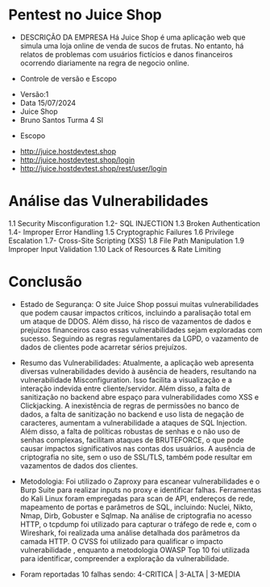 # Pentest no Juice Shop

* DESCRIÇÃO DA EMPRESA
Há Juice Shop é uma aplicação web que simula uma
loja online de venda de sucos de frutas. No entanto,
há relatos de problemas com usuários fictícios e
danos financeiros ocorrendo diariamente na regra
de negocio online.


* Controle de versão e Escopo
- Versão:1
- Data 15/07/2024
- Juice Shop
- Bruno Santos Turma 4 SI
* Escopo
- http://juice.hostdevtest.shop
- http://juice.hostdevtest.shop/login
- http://juice.hostdevtest.shop/rest/user/login

# Análise das Vulnerabilidades
1.1 Security Misconfiguration
1.2- SQL INJECTION
1.3 Broken Authentication
1.4- Improper Error Handling
1.5 Cryptographic Failures
1.6 Privilege Escalation
1.7- Cross-Site Scripting (XSS)
1.8 File Path Manipulation
1.9 Improper Input Validation
1.10 Lack of Resources & Rate Limiting

# Conclusão
* Estado de Segurança:
O site Juice Shop possui muitas vulnerabilidades que podem causar impactos
críticos, incluindo a paralisação total em um ataque de DDOS. Além disso, há
risco de vazamentos de dados e prejuízos financeiros caso essas
vulnerabilidades sejam exploradas com sucesso. Seguindo as regras
regulamentares da LGPD, o vazamento de dados de clientes pode acarretar
sérios prejuízos. </p>

* Resumo das Vulnerabilidades:
Atualmente, a aplicação web apresenta diversas vulnerabilidades devido à
ausência de headers, resultando na vulnerabilidade Misconfiguration. Isso
facilita a visualização e a interação indevida entre cliente/servidor. Além disso,
a falta de sanitização no backend abre espaço para vulnerabilidades como XSS
e Clickjacking.
A inexistência de regras de permissões no banco de dados, a falta de
sanitização no backend e uso lista de negação de caracteres, aumentam a
vulnerabilidade a ataques de SQL Injection.
Além disso, a falta de políticas robustas de senhas e o não uso de senhas
complexas, facilitam ataques de BRUTEFORCE, o que pode causar impactos
significativos nas contas dos usuários. A ausência de criptografia no site, sem
o uso de SSL/TLS, também pode resultar em vazamentos de dados dos
clientes. </p>

* Metodologia:
Foi utilizado o Zaproxy para escanear vulnerabilidades e o Burp Suite para
realizar inputs no proxy e identificar falhas. Ferramentas do Kali Linux foram
empregadas para scan de API, endereços de rede, mapeamento de portas e
parâmetros de SQL, incluindo: Nuclei, Nikto, Nmap, Dirb, Gobuster e Sqlmap.
Na análise de criptografia no acesso HTTP, o tcpdump foi utilizado para
capturar o tráfego de rede e, com o Wireshark, foi realizada uma análise
detalhada dos parâmetros da camada HTTP.
O CVSS foi utilizado para qualificar o impacto vulnerabilidade , enquanto a
metodologia OWASP Top 10 foi utilizada para identificar, compreender a
exploração da vulnerabilidade. </p>

* Foram reportadas 10 falhas sendo: 4-CRITICA | 3-ALTA | 3-MEDIA
